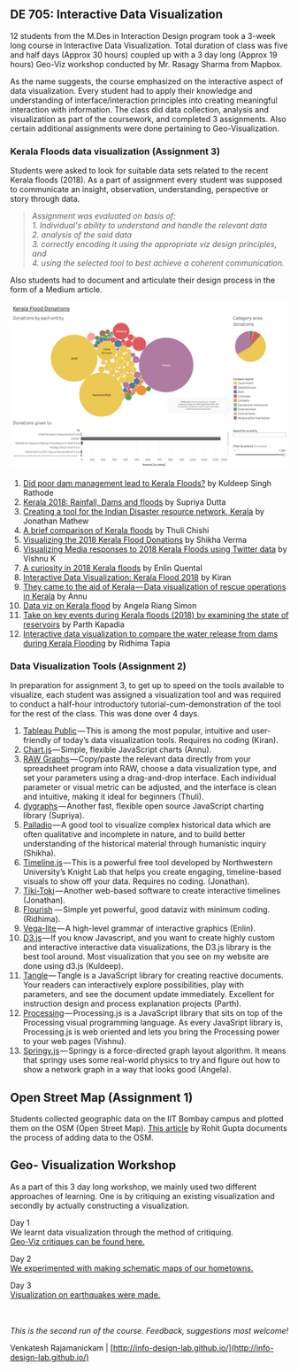 ## DE 705: Interactive Data Visualization

12 students from the M.Des in Interaction Design program took a 3-week long course in Interactive Data Visualization. Total duration of class was five and half days (Approx 30 hours) coupled up with a 3 day long (Approx 19 hours) Geo-Viz workshop conducted by Mr. Rasagy Sharma from Mapbox.

As the name suggests, the course emphasized on the interactive aspect of data visualization. Every student had to apply their knowledge and understanding of interface/interaction principles into creating meaningful interaction with information. The class did data collection, analysis and visualization as part of the coursework, and completed 3 assignments. Also certain additional assignments were done pertaining to Geo-Visualization.



### Kerala Floods data visualization (Assignment 3)

Students were asked to look for suitable data sets related to the recent Kerala floods (2018). As a part of assignment every student was supposed to communicate an insight, observation, understanding, perspective or story through data.

>_Assignment was evaluated on basis of:_ <br />
_1. Individual's ability to understand and handle the relevant data_ <br />
_2. analysis of the said data_ <br />
_3. correctly encoding it using the appropriate viz design principles, and_ <br />
_4. using the selected tool to best achieve a coherent communication._ <br />

Also students had to document and articulate their design process in the form of a Medium article.



![Snapshot of tools]( https://github.com/kapadiaparth/DE-705-Interactive-Data-Visualization/blob/master/shik.png )

   1. [Did poor dam management lead to Kerala Floods?](https://medium.com/@rathodkuldeepsingh/did-poor-dam-management-lead-to-kerala-floods-f8c1452f26bb) by Kuldeep Singh Rathode<br />
   2. [Kerala 2018: Rainfall, Dams and floods](https://github.com/kapadiaparth/DE-705-Interactive-Data-Visualization/edit/master/README.md) by Supriya Dutta<br />
   3. [Creating a tool for the Indian Disaster resource network, Kerala](https://medium.com/@jonathanmathew_/creating-a-tool-for-the-indian-disaster-resource-network-kerala-b7328d4ab3af) by Jonathan Mathew<br />
   4. [A brief comparison of Kerala floods](https://medium.com/@thuli9chishi/a-brief-comparison-of-the-kerala-floods-eecd708b51f3) by Thuli Chishi<br />
   5. [Visualizing the 2018 Kerala Flood Donations](https://medium.com/@savshikha/medium-test-4b04fcb959e) by Shikha Verma<br />
   6. [Visualizing Media responses to 2018 Kerala Floods using Twitter data](https://medium.com/@vishnubpg/visualizing-media-responses-to-2018-kerala-floods-from-twitter-data-6331090ecf37) by Vishnu K<br />
   7. [A curiosity in 2018 Kerala floods](https://medium.com/@enlinquental/a-curiosity-in-kerala-floods-of-2018-1cae16d3d6f3) by Enlin Quental<br />
   8. [Interactive Data Visualization: Kerala Flood 2018](https://medium.com/@kiranprasanth/giving-form-to-data-is-visualisation-ab1edeeef8bb) by Kiran<br />
   9. [They came to the aid of Kerala — Data visualization of rescue operations in Kerala](https://medium.com/@annuverma_28475/they-came-to-the-aid-of-kerala-data-visualization-of-rescue-operations-in-kerala-9000aa42640e) by Annu<br />
   10. [Data viz on Kerala flood](https://medium.com/@rambunctious.me.7/datavis-on-kerala-floods-2018-9c8ffe44b42f) by Angela Riang Simon<br />
   11. [Take on key events during Kerala floods (2018) by examining the state of reservoirs](https://medium.com/@pkapadia95/visualizing-the-state-of-idamalayar-and-idukki-reservoirs-during-kerala-floods-of-2018-c0709973bd79) by Parth Kapadia<br />
   12. [Interactive data visualization to compare the water release from dams during Kerala Flooding](https://medium.com/@ridhima.51/interactive-data-visualization-to-compare-the-water-release-from-dams-during-kerala-flooding-9500da12f911) by Ridhima Tapia<br />
   
   
### Data Visualization Tools (Assignment 2) 

In preparation for assignment 3, to get up to speed on the tools available to visualize, each student was assigned a visualization tool and was required to conduct a half-hour introductory tutorial-cum-demonstration of the tool for the rest of the class. This was done over 4 days.

1. [Tableau Public](https://www.tableau.com/) — This is among the most popular, intuitive and user-friendly of today’s data visualization tools. Requires no coding (Kiran).<br />
2. [Chart.js](https://www.chartjs.org/) — Simple, flexible JavaScript charts (Annu).<br />
3. [RAW Graphs](https://rawgraphs.io/) — Copy/paste the relevant data directly from your spreadsheet program into RAW, choose a data visualization type, and set your parameters using a drag-and-drop interface. Each individual parameter or visual metric can be adjusted, and the interface is clean and intuitive, making it ideal for beginners (Thuli).<br />
4. [dygraphs](http://dygraphs.com/) — Another fast, flexible open source JavaScript charting library (Supriya).<br />
5. [Palladio](http://hdlab.stanford.edu/palladio/) — A good tool to visualize complex historical data which are often qualitative and incomplete in nature, and to build better understanding of the historical material through humanistic inquiry (Shikha).<br />
6. [Timeline.js](http://timeline.knightlab.com/) — This is a powerful free tool developed by Northwestern University’s Knight Lab that helps you create engaging, timeline-based visuals to show off your data. Requires no coding. (Jonathan).<br />
7. [Tiki-Toki](https://www.tiki-toki.com/) — Another web-based software to create interactive timelines (Jonathan).<br />
8. [Flourish](https://flourish.studio) — Simple yet powerful, good dataviz with minimum coding. (Ridhima).<br />
9. [Vega-lite](https://vega.github.io/vega-lite/) — A high-level grammar of interactive graphics (Enlin).<br />
10. [D3.js](https://d3js.org/) — If you know Javascript, and you want to create highly custom and interactive interactive data visualizations, the D3.js library is the best tool around. Most visualization that you see on my website are done using d3.js (Kuldeep).<br />
11. [Tangle](http://worrydream.com/Tangle/) — Tangle is a JavaScript library for creating reactive documents. Your readers can interactively explore possibilities, play with parameters, and see the document update immediately. Excellent for instruction design and process explanation projects (Parth).<br />
12. [Processing](http://processingjs.org/) — Processing.js is a JavaScript library that sits on top of the Processing visual programming language. As every JavaSript library is, Processing.js is web oriented and lets you bring the Processing power to your web pages (Vishnu).<br />
13. [Springy.js](http://getspringy.com/) — Springy is a force-directed graph layout algorithm. It means that springy uses some real-world physics to try and figure out how to show a network graph in a way that looks good (Angela).<br />

## Open Street Map (Assignment 1)

Students collected geographic data on the IIT Bombay campus and plotted them on the OSM (Open Street Map). [This article](http://rohitg.in/2017/08/31/ContribOSM/) by Rohit Gupta documents the process of adding data to the OSM.

## Geo- Visualization Workshop

As a part of this 3 day long workshop, we mainly used two different approaches of learning. One is by critiquing an existing visualization and secondly by actually constructing a visualization.

Day 1<br />
We learnt data visualization through the method of critiquing.<br />
[Geo-Viz critiques can be found here.](https://github.com/mapschool/course/issues/36)<br />

Day 2<br />
[We experimented with making schematic maps of our hometowns.](https://github.com/mapschool/course/issues/37)<br />

Day 3<br />
[Visualization on earthquakes were made.](https://github.com/mapschool/course/issues/38)<br /><br /><br />

_This is the second run of the course. Feedback, suggestions most welcome!_<br />

Venkatesh Rajamanickam | [http://info-design-lab.github.io/](http://info-design-lab.github.io/)

